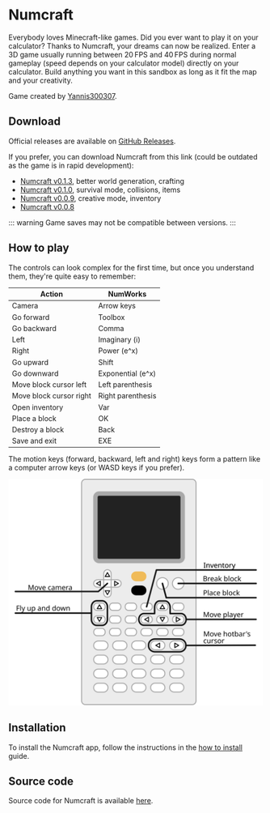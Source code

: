 # Numcraft

Everybody loves Minecraft-like games. Did you ever want to play it on your
calculator? Thanks to Numcraft, your dreams can now be realized. Enter a 3D game
usually running between 20 FPS and 40 FPS during normal gameplay (speed depends
on your calculator model) directly on your calculator. Build anything you want
in this sandbox as long as it fit the map and your creativity.

Game created by [Yannis300307](https://github.com/yannis300307/).

## Download

Official releases are available on [GitHub Releases](https://github.com/yannis300307/NumcraftRust/releases).

If you prefer, you can download Numcraft from this link (could be outdated as
the game is in rapid development):

- [Numcraft v0.1.3](https://github.com/yannis300307/NumcraftRust/releases/download/v0.1.3/Numcraft.nwa), better world generation, crafting
- [Numcraft v0.1.0](https://github.com/yannis300307/NumcraftRust/releases/download/v0.1.0/Numcraft.nwa), survival mode, collisions, items
- [Numcraft v0.0.9](https://github.com/yannis300307/NumcraftRust/releases/download/v0.0.9/Numcraft.nwa), creative mode, inventory
- [Numcraft v0.0.8](https://github.com/yannis300307/NumcraftRust/releases/download/v0.0.8/Numcraft.nwa)

<!-- - [Numcraft v0.1.3](https://yaya-cout.github.io/Nwagyu/assets/apps/numcraft-0.1.3.nwa), better world generation, crafting
- [Numcraft v0.1.0](https://yaya-cout.github.io/Nwagyu/assets/apps/numcraft-0.1.0.nwa), survival mode, collisions, items
- [Numcraft v0.0.9](https://yaya-cout.github.io/Nwagyu/assets/apps/numcraft-0.0.9.nwa), creative mode, inventory
- [Numcraft v0.0.8](https://yaya-cout.github.io/Nwagyu/assets/apps/numcraft-0.0.8.nwa) -->

::: warning
Game saves may not be compatible between versions.
:::

## How to play

The controls can look complex for the first time, but once you understand them,
they're quite easy to remember:

| Action                  | NumWorks          |
| ----------------------- | ----------------- |
| Camera                  | Arrow keys        |
| Go forward              | Toolbox           |
| Go backward             | Comma             |
| Left                    | Imaginary (i)     |
| Right                   | Power (e^x)       |
| Go upward               | Shift             |
| Go downward             | Exponential (e^x) |
| Move block cursor left  | Left parenthesis  |
| Move block cursor right | Right parenthesis |
| Open inventory          | Var               |
| Place a block           | OK                |
| Destroy a block         | Back              |
| Save and exit           | EXE               |

The motion keys (forward, backward, left and right) keys form a pattern like a
computer arrow keys (or WASD keys if you prefer).

![Controls](./numcraft-controls.svg)

## Installation

To install the Numcraft app, follow the instructions in the
[how to install](../help/how-to-install.md) guide.

## Source code

Source code for Numcraft is available
[here](https://github.com/yannis300307/NumcraftRust/).
